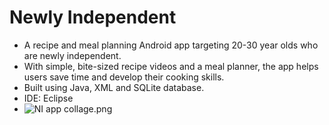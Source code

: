 # Newly Independent
- A recipe and meal planning Android app targeting 20-30 year olds who are newly independent. 
- With simple, bite-sized recipe videos and a meal planner, the app helps users save time and develop their cooking skills.
- Built using Java, XML and SQLite database.
- IDE: Eclipse
- ![[NI app collage.png](https://github.com/rithika-hebbar/newly-independent-app/blob/main/NI%20app%20collage.png)]()


